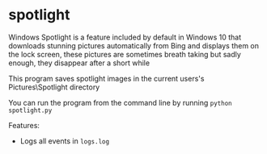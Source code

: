 # spotlight
Windows Spotlight is a feature included by default in Windows 10 that downloads stunning pictures automatically from Bing and displays them on the lock screen, these pictures are sometimes breath taking but sadly enough, they disappear after a short while

This program saves spotlight images in the current users's Pictures\Spotlight directory 

You can run the program from the command line by running `python spotlight.py`

Features: 
+ Logs all events in `logs.log` 
